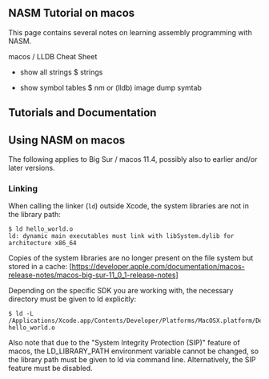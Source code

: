 ## NASM Tutorial on macos

This page contains several notes on learning assembly programming with NASM.


macos / LLDB Cheat Sheet

* show all strings
  $ strings <binary>

* show symbol tables
  $ nm <binary>
  or
  (lldb) image dump symtab <binary>

## Tutorials and Documentation
  
## Using NASM on macos
  
The following applies to Big Sur / macos 11.4, possibly also to earlier and/or later versions.

### Linking

When calling the linker (`ld`) outside Xcode, the system libraries are not in the library path:
  
```
$ ld hello_world.o
ld: dynamic main executables must link with libSystem.dylib for architecture x86_64
```

Copies of the system libraries are no longer present on the file system but stored in a cache:
[https://developer.apple.com/documentation/macos-release-notes/macos-big-sur-11_0_1-release-notes]

Depending on the specific SDK you are working with, the necessary directory must be given to ld explicitly:

```
$ ld -L /Applications/Xcode.app/Contents/Developer/Platforms/MacOSX.platform/Developer/SDKs/MacOSX.sdk/usr/lib hello_world.o
```

Also note that due to the "System Integrity Protection (SIP)" feature of macos, the LD_LIBRARY_PATH environment variable cannot be changed, so the library path must be given to ld via command line. Alternatively, the SIP feature must be disabled.
